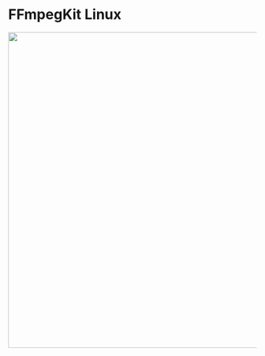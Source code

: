 # FFmpegKit Linux

<img src="https://github.com/arthenica/ffmpeg-kit-test/blob/main/docs/assets/linux.gif" width="640">
